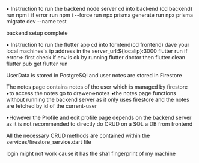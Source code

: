 • Instruction to run the backend node server
cd into backend (cd backend)
run npm i if error run npm i --force
run npx prisma generate
run npx prisma migrate dev --name test

backend setup complete

• Instruction to run the flutter app
cd into forntend(cd frontend)
dave your local machines's ip address in the server_url:${localip}:3000
flutter run
if error=> first check if env is ok by running flutter doctor
then flutter clean
flutter pub get
flutter run

UserData is stored in PostgreSQl and user notes are stored in Firestore

The notes page contains notes of the user which is managed by firestore
•to access the notes go to drawer=>notes 
•the notes page functions without running the backend server as it only uses firestore and the notes are fetched by id of the current-user

•However the Profile and edit profile page depends on the backend server as it is not
  recommended to directly do CRUD on a SQL a DB from frontend

All the necessary CRUD methods are contained within the services/firestore_service.dart file

login might not work cause it has the sha1 fingerprint of my machine
